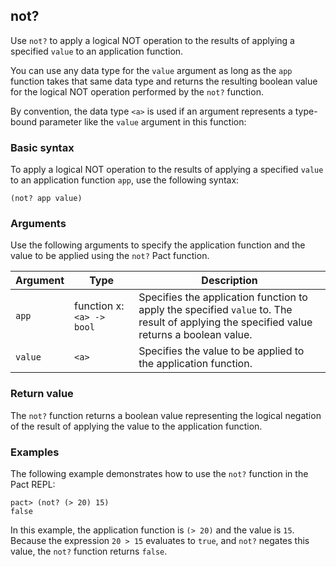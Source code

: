 ## not?

Use `not?` to apply a logical NOT operation to the results of applying a specified `value` to an application function.

You can use any data type for the `value` argument as long as the `app` function takes that same data type and returns the resulting boolean value for the logical NOT operation performed by the `not?` function.

By convention, the data type `<a>` is used if an argument represents a type-bound parameter like the `value` argument in this function: 

### Basic syntax

To apply a logical NOT operation to the results of applying a specified `value` to an application function `app`, use the following syntax:

```pact
(not? app value)
```

### Arguments

Use the following arguments to specify the application function and the value to be applied using the `not?` Pact function.

| Argument | Type | Description |
| --- | --- | --- |
| `app` | function x: `<a> -> bool` | Specifies the application function to apply the specified `value` to. The result of applying the specified value returns a boolean value. |
| `value` | `<a>` | Specifies the value to be applied to the application function. |

### Return value

The `not?` function returns a boolean value representing the logical negation of the result of applying the value to the application function.

### Examples

The following example demonstrates how to use the `not?` function in the Pact REPL:

```pact
pact> (not? (> 20) 15)
false
```

In this example, the application function is `(> 20)` and the value is `15`. Because the expression `20 > 15` evaluates to `true`, and `not?` negates this value, the `not?` function returns `false`.
